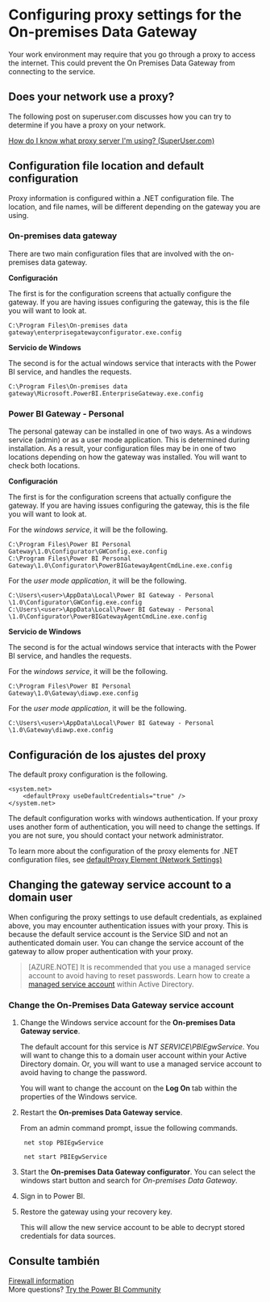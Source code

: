 <properties
pageTitle="Configuring proxy settings for the On-premises Data Gateway"
description="Information regarding configuration of proxy settings for the on-premises data gateway."
services="powerbi"
documentationCenter=""
authors="guyinacube"
manager="erikre"
backup=""
editor=""
tags=""
qualityFocus="no"
qualityDate=""/>

<tags
ms.service="powerbi"
ms.devlang="NA"
ms.topic="article"
ms.tgt_pltfrm="na"
ms.workload="powerbi"
ms.date="10/01/2016"
ms.author="asaxton"/>
# Configuring proxy settings for the On-premises Data Gateway

Your work environment may require that you go through a proxy to access the internet. This could prevent the On Premises Data Gateway from connecting to the service.

## Does your network use a proxy?

The following post on superuser.com discusses how you can try to determine if you have a proxy on your network.

[How do I know what proxy server I'm using? (SuperUser.com)](https://superuser.com/questions/346372/how-do-i-know-what-proxy-server-im-using)

## Configuration file location and default configuration

Proxy information is configured within a .NET configuration file. The location, and file names, will be different depending on the gateway you are using.

### On-premises data gateway

There are two main configuration files that are involved with the on-premises data gateway.

**Configuración**

The first is for the configuration screens that actually configure the gateway. If you are having issues configuring the gateway, this is the file you will want to look at.

    C:\Program Files\On-premises data gateway\enterprisegatewayconfigurator.exe.config

**Servicio de Windows**

The second is for the actual windows service that interacts with the Power BI service, and handles the requests.

    C:\Program Files\On-premises data gateway\Microsoft.PowerBI.EnterpriseGateway.exe.config

### Power BI Gateway - Personal

The personal gateway can be installed in one of two ways. As a windows service (admin) or as a user mode application. This is determined during installation. As a result, your configuration files may be in one of two locations depending on how the gateway was installed. You will want to check both locations.

**Configuración**

The first is for the configuration screens that actually configure the gateway. If you are having issues configuring the gateway, this is the file you will want to look at.

For the <bpt id="p1">*</bpt>windows service<ept id="p1">*</ept>, it will be the following.

    C:\Program Files\Power BI Personal Gateway\1.0\Configurator\GWConfig.exe.config
    C:\Program Files\Power BI Personal Gateway\1.0\Configurator\PowerBIGatewayAgentCmdLine.exe.config

For the <bpt id="p1">*</bpt>user mode application<ept id="p1">*</ept>, it will be the following.

    C:\Users\<user>\AppData\Local\Power BI Gateway - Personal \1.0\Configurator\GWConfig.exe.config
    C:\Users\<user>\AppData\Local\Power BI Gateway - Personal \1.0\Configurator\PowerBIGatewayAgentCmdLine.exe.config

**Servicio de Windows**

The second is for the actual windows service that interacts with the Power BI service, and handles the requests.

For the <bpt id="p1">*</bpt>windows service<ept id="p1">*</ept>, it will be the following.

    C:\Program Files\Power BI Personal Gateway\1.0\Gateway\diawp.exe.config

For the <bpt id="p1">*</bpt>user mode application<ept id="p1">*</ept>, it will be the following.

    C:\Users\<user>\AppData\Local\Power BI Gateway - Personal \1.0\Gateway\diawp.exe.config

## Configuración de los ajustes del proxy

The default proxy configuration is the following.

    <system.net>
        <defaultProxy useDefaultCredentials="true" />
    </system.net>

The default configuration works with windows authentication. If your proxy uses another form of authentication, you will need to change the settings. If you are not sure, you should contact your network administrator.

To learn more about the configuration of the proxy elements for .NET configuration files, see <bpt id="p1">[</bpt>defaultProxy Element (Network Settings)<ept id="p1">](https://msdn.microsoft.com/library/kd3cf2ex.aspx)</ept>

## Changing the gateway service account to a domain user

When configuring the proxy settings to use default credentials, as explained above, you may encounter authentication issues with your proxy. This is because the default service account is the Service SID and not an authenticated domain user. You can change the service account of the gateway to allow proper authentication with your proxy.

> [AZURE.NOTE] It is recommended that you use a managed service account to avoid having to reset passwords. Learn how to create a <bpt id="p1">[</bpt>managed service account<ept id="p1">](https://technet.microsoft.com/library/dd548356.aspx)</ept> within Active Directory.

### Change the On-Premises Data Gateway service account

1. Change the Windows service account for the <bpt id="p1">**</bpt>On-premises Data Gateway service<ept id="p1">**</ept>. 

    The default account for this service is <bpt id="p1">*</bpt>NT SERVICE\PBIEgwService<ept id="p1">*</ept>. You will want to change this to a domain user account within your Active Directory domain. Or, you will want to use a managed service account to avoid having to change the password.

    You will want to change the account on the <bpt id="p1">**</bpt>Log On<ept id="p1">**</ept> tab within the properties of the Windows service.

2. Restart the <bpt id="p1">**</bpt>On-premises Data Gateway service<ept id="p1">**</ept>.

    From an admin command prompt, issue the following commands.

        net stop PBIEgwService

        net start PBIEgwService

3. Start the <bpt id="p1">**</bpt>On-premises Data Gateway configurator<ept id="p1">**</ept>. You can select the windows start button and search for <bpt id="p1">*</bpt>On-premises Data Gateway<ept id="p1">*</ept>.

4. Sign in to Power BI.

5. Restore the gateway using your recovery key.

    This will allow the new service account to be able to decrypt stored credentials for data sources.

## Consulte también

[Firewall information](powerbi-gateway-onprem-tshoot.md#firewall-or-proxy)  
More questions? [Try the Power BI Community](http://community.powerbi.com/)